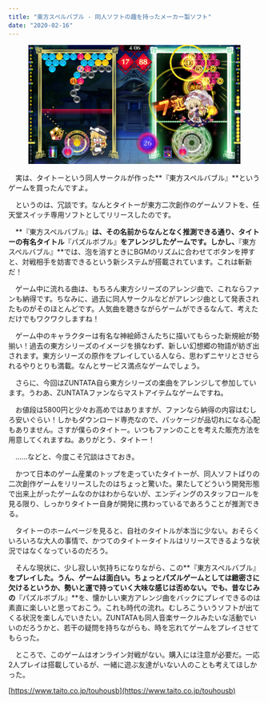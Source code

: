 ```yaml
---
title: "東方スペルバブル - 同人ソフトの趣を持ったメーカー製ソフト"
date: "2020-02-16"
---
```


<figure>

![](assets/nf4353f38ece2_01755baea2517ad393c4d744565fc84e.png)

</figure>

　実は、タイトーという同人サークルが作った**『東方スペルバブル』**というゲームを買ったんですよ。

　というのは、冗談です。なんとタイトーが東方二次創作のゲームソフトを、任天堂スイッチ専用ソフトとしてリリースしたのです。

　**『東方スペルバブル』**は、その名前からなんとなく推測できる通り、タイトーの有名タイトル**『パズルボブル』**をアレンジしたゲームです。しかし、**『東方スペルバブル』**では、泡を消すときにBGMのリズムに合わせてボタンを押すと、対戦相手を妨害できるという新システムが搭載されています。これは斬新だ！

　ゲーム中に流れる曲は、もちろん東方シリーズのアレンジ曲で、これならファンも納得です。ちなみに、過去に同人サークルなどがアレンジ曲として発表されたものがそのほとんどです。人気曲を聴きながらゲームができるなんて、考えただけでもワクワクしますね！

　ゲーム中のキャラクターは有名な神絵師さんたちに描いてもらった新規絵が勢揃い！過去の東方シリーズのイメージを損なわず、新しい幻想郷の物語が紡ぎ出されます。東方シリーズの原作をプレイしている人なら、思わずニヤリとさせられるやりとりも満載。なんとサービス満点なゲームでしょう。

　さらに、今回はZUNTATA自ら東方シリーズの楽曲をアレンジして参加しています。うわあ、ZUNTATAファンならマストアイテムなゲームですね。

　お値段は5800円と少々お高めではありますが、ファンなら納得の内容はむしろ安いぐらい！しかもダウンロード専売なので、パッケージが品切れになる心配もありません。さすが僕らのタイトー。いつもファンのことを考えた販売方法を用意してくれますね。ありがとう、タイトー！

  

　……などと、今度こそ冗談はさておき。

　かつて日本のゲーム産業のトップを走っていたタイトーが、同人ソフトばりの二次創作ゲームをリリースしたのはちょっと驚いた。果たしてどういう開発形態で出来上がったゲームなのかはわからないが、エンディングのスタッフロールを見る限り、しっかりタイトー自身が開発に携わっているであろうことが推測できる。

　タイトーのホームページを見ると、自社のタイトルが本当に少ない。おそらくいろいろな大人の事情で、かつてのタイトータイトルはリリースできるような状況ではなくなっているのだろう。

　そんな現状に、少し寂しい気持ちになりながら、この**『東方スペルバブル』**をプレイした。うん、ゲームは面白い。ちょっとパズルゲームとしては緻密さに欠けるというか、勢いと運で持っていく大味な感じは否めない。でも、昔なじみの**『パズルボブル』**を、懐かしい東方アレンジ曲をバックにプレイできるのは素直に楽しいと思っておこう。これも時代の流れ。むしろこういうソフトが出てくる状況を楽しんでいきたい。ZUNTATAも同人音楽サークルみたいな活動でいいのだろうかと、若干の疑問を持ちながらも、時を忘れてゲームをプレイさせてもらった。

　ところで、このゲームはオンライン対戦がない。購入には注意が必要だ。一応2人プレイは搭載しているが、一緒に遊ぶ友達がいない人のことも考えてほしかった。

[https://www.taito.co.jp/touhousb](https://www.taito.co.jp/touhousb)

